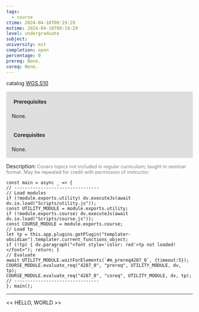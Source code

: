 ```yaml
---
tags:
  - course
ctime: 2024-04-18T00:19:29
mstime: 2024-04-18T00:19:29
level: undergraduate
subject: 
university: mit
completion: open
percentage: 0
prereq: None.
coreq: None.
---
```


catalog [WGS.S10](http://student.mit.edu/catalog/mWGSa.html#WGS.S10)

<span style="display: block; padding: 15px; background-color: rgb(100, 100, 100, 0.2);"><font id="m_prereq4287_0" style="display: block; font-family: Arial, sans-serif; font-weight: bold; padding: 5px">Prerequisites</font><br><span id="prereq4287_0">None.</span></span>
<span style="display: block; padding: 15px; background-color: rgb(100, 100, 100, 0.2);"><font id="m_coreq4287_0" style="display: block; font-family: Arial, sans-serif; font-weight: bold; padding: 5px">Corequisites</font><br><span id="coreq4287_0">None.</span></span>

<font style="">Description:</font>
<font style="color: grey; font-size: 0.8rem;">Covers topics not included in regular curriculum; taught in seminar format. May be repeated for credit with permission of instructor.</font>

```dataviewjs
const main = async _ => {
// --------------------------------
// Load modules
if (!module.exports.utility) dv.executeJs(await dv.io.load("Scripts/utility.js"));
const UTILITY_MODULE = module.exports.utility;
if (!module.exports.course) dv.executeJs(await dv.io.load("Scripts/course.js"));
const COURSE_MODULE = module.exports.course;
// Load tp
let tp = this.app.plugins.getPlugin("templater-obsidian").templater.current_functions_object;
if (!tp) { dv.paragraph("<font style='color: red'>tp not loaded!</font>"); return; }
// Evaluate
await UTILITY_MODULE.waitForElements(`#m_prereq4287_0`, {timeout:5});
COURSE_MODULE.evaluate_req("4287_0", "prereq", UTILITY_MODULE, dv, tp);
COURSE_MODULE.evaluate_req("4287_0", "coreq", UTILITY_MODULE, dv, tp);
// --------------------------------
}; main();
```

---

<< HELLO, WORLD >>
